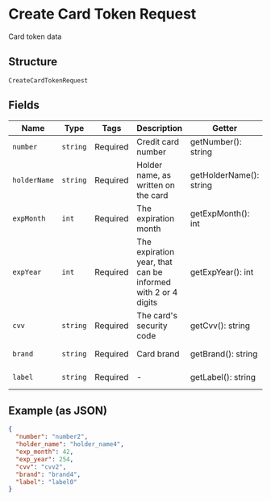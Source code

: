 
# Create Card Token Request

Card token data

## Structure

`CreateCardTokenRequest`

## Fields

| Name | Type | Tags | Description | Getter | Setter |
|  --- | --- | --- | --- | --- | --- |
| `number` | `string` | Required | Credit card number | getNumber(): string | setNumber(string number): void |
| `holderName` | `string` | Required | Holder name, as written on the card | getHolderName(): string | setHolderName(string holderName): void |
| `expMonth` | `int` | Required | The expiration month | getExpMonth(): int | setExpMonth(int expMonth): void |
| `expYear` | `int` | Required | The expiration year, that can be informed with 2 or 4 digits | getExpYear(): int | setExpYear(int expYear): void |
| `cvv` | `string` | Required | The card's security code | getCvv(): string | setCvv(string cvv): void |
| `brand` | `string` | Required | Card brand | getBrand(): string | setBrand(string brand): void |
| `label` | `string` | Required | - | getLabel(): string | setLabel(string label): void |

## Example (as JSON)

```json
{
  "number": "number2",
  "holder_name": "holder_name4",
  "exp_month": 42,
  "exp_year": 254,
  "cvv": "cvv2",
  "brand": "brand4",
  "label": "label0"
}
```

